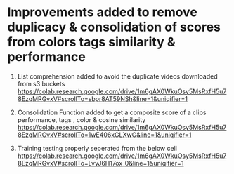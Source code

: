# Improvements added to remove duplicacy & consolidation of scores from colors tags similarity & performance


1) List comprehension added to avoid the duplicate videos downloaded from s3 buckets 
https://colab.research.google.com/drive/1m6gAX0WkuOsy5MsRxfH5u78EzqMRGvxV#scrollTo=sbpr8AT59NSh&line=1&uniqifier=1

2) Consolidation Function added to get a composite score of a clips performance, tags , color & cosine similarity 
https://colab.research.google.com/drive/1m6gAX0WkuOsy5MsRxfH5u78EzqMRGvxV#scrollTo=1wE406xGLXwG&line=1&uniqifier=1

3) Training testing properly seperated from the below cell
https://colab.research.google.com/drive/1m6gAX0WkuOsy5MsRxfH5u78EzqMRGvxV#scrollTo=LvvJ6H17ox_0&line=1&uniqifier=1


